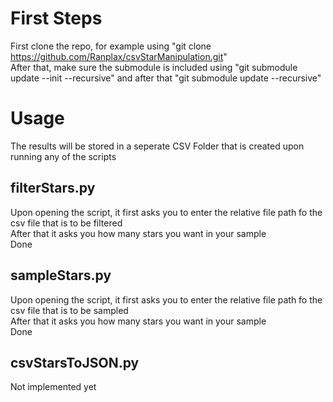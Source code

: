 # First Steps
First clone the repo, for example using "git clone https://github.com/Ranplax/csvStarManipulation.git" \
After that, make sure the submodule is included using "git submodule update --init --recursive" and after that "git submodule update --recursive"

# Usage
The results will be stored in a seperate CSV Folder that is created upon running any of the scripts
## filterStars.py
Upon opening the script, it first asks you to enter the relative file path fo the csv file that is to be filtered\
After that it asks you how many stars you want in your sample\
Done
## sampleStars.py
Upon opening the script, it first asks you to enter the relative file path fo the csv file that is to be sampled\
After that it asks you how many stars you want in your sample\
Done
## csvStarsToJSON.py
Not implemented yet
